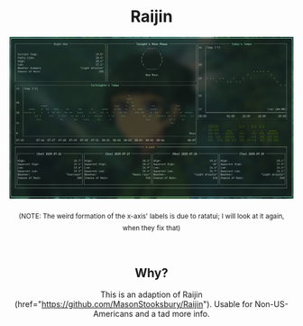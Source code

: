 <div align="center">
  <h1>Raijin</h1>

<div align="center">
  <img src="screenshot.png" alt="A screenshot of the application"/>
  <p>
  <sub>
  (NOTE: The weird formation of the x-axis' labels is due to ratatui; I will look at it again, when they fix that)
  </sub>
  </p>
</div>

<br>

## Why?

This is an adaption of Raijin (href="https://github.com/MasonStooksbury/Raijin").
Usable for Non-US-Americans and a tad more info.
